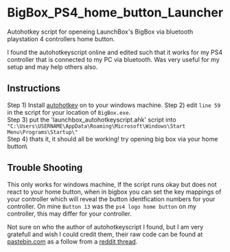 # BigBox_PS4_home_button_Launcher
Autohotkey script for openeing LaunchBox's BigBox via bluetooth playstation 4 controllers home button.

I found the autohotkeyscript online and edited such that it works for my PS4 controller that is connected to my PC via bluetooth. Was very useful for my setup and may help others also.

## Instructions
Step 1) Install [autohotkey](https://www.autohotkey.com/) on to your windows machine.
Step 2) edit `line 59` in the script for your location of `BigBox.exe`.\
Step 3) put the 'launchbox_autohotkeyscript.ahk' script into `"C:\Users\USERNAME\AppData\Roaming\Microsoft\Windows\Start Menu\Programs\Startup\"`\
Step 4) thats it, it should all be working! try opening big box via your home button\

## Trouble Shooting
This only works for windows machine, If the script runs okay but does not react to your home button, when in bigbox you can set the key mappings of your controller which will reveal the button identfication numbers for your controller. On mine `Button 13` was the `ps4 logo home button` on my controller, this may differ for your controller.

Not sure on who the author of autohotkeyscript I found, but I am very gratefull and wish I could credit them, their raw code can be found at [pastebin.com](https://pastebin.com/Ua33mAj8) as a follow from a [reddit thread](https://www.reddit.com/r/launchbox/comments/6rwxm4/launch_bigbox_with_xbox_home_button_builtin/).